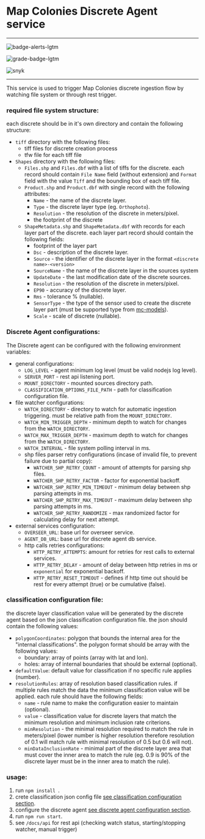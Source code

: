 # Map Colonies Discrete Agent service
----------------------------------

![badge-alerts-lgtm](https://img.shields.io/lgtm/alerts/github/MapColonies/discrete-agent?style=for-the-badge)

![grade-badge-lgtm](https://img.shields.io/lgtm/grade/javascript/github/MapColonies/discrete-agent?style=for-the-badge)

![snyk](https://img.shields.io/snyk/vulnerabilities/github/MapColonies/discrete-agent?style=for-the-badge)

----------------------------------

This service is used to trigger Map Colonies discrete ingestion flow by watching file system or through rest trigger.

### required file system structure:
each discrete should be in it's own directory and contain the following structure:
- `tiff` directory with the following files:
  - tiff files for discrete creation process
  - tfw file for each tiff file
- `Shapes` directory with the following files:
  - `Files.shp` and `Files.dbf` with a list of tiffs for the discrete. each record should contain `File Name` field (without extension) and `Format` field with the value `Tiff` and the bounding box of each tiff file.
  - `Product.shp` and `Product.dbf` with single record with the following attributes:
    - `Name` - the name of the discrete layer.
    - `Type` - the discrete layer type (eg. `Orthophoto`).
    - `Resolution` - the resolution of the discrete in meters/pixel.
    - the footprint of the discrete
  - `ShapeMetadata.shp` and `ShapeMetadata.dbf` with records for each layer part of the discrete. each layer part record should contain the following fields:
    - footprint of the layer part
    - `Dsc` - description of the discrete layer.
    - `Source` - the identifier of the discrete layer in the format `<discrete name>-<version>`
    - `SourceName` - the name of the discrete layer in the sources system
    - `UpdateDate` - the last modification date of the discrete sources.
    - `Resolution` - the resolution of the discrete in meters/pixel.
    - `EP90` - accuracy of the discrete layer.
    - `Rms` - tolerance % (nullable).
    - `SensorType` - the type of the sensor used to create the discrete layer part (must be supported type from [mc-models](https://github.com/MapColonies/mc-models/blob/master/src/models/layerMetadata/enums.ts)).
    - `Scale` - scale of discrete (nullable).

### Discrete Agent configurations:
 The Discrete agent can be configured with the following environment variables:
 - general configurations:
   - `LOG_LEVEL` - agent minimum log level (must be valid nodejs log level).
   - `SERVER_PORT` - rest api listening port.
   - `MOUNT_DIRECTORY` - mounted sources directory path.
   - `CLASSIFICATION_OPTIONS_FILE_PATH` - path for classification configuration file.
 - file watcher configurations:
   - `WATCH_DIRECTORY` - directory to watch for automatic ingestion triggering. must be relative path from the `MOUNT_DIRECTORY`.
   - `WATCH_MIN_TRIGGER_DEPTH` - minimum depth to watch for changes from the `WATCH_DIRECTORY`.
   - `WATCH_MAX_TRIGGER_DEPTH` - maximum depth to watch for changes from the `WATCH_DIRECTORY`.
   - `WATCH_INTERVAL` - file system polling interval in ms.
   - shp files parser retry configurations (incase of invalid file, to prevent failure due to partial copy):
     - `WATCHER_SHP_RETRY_COUNT` - amount of attempts for parsing shp files.
     - `WATCHER_SHP_RETRY_FACTOR` - factor for exponential backoff.
     - `WATCHER_SHP_RETRY_MIN_TIMEOUT` - minimum delay between shp parsing attempts in ms.
     - `WATCHER_SHP_RETRY_MAX_TIMEOUT` - maximum delay between shp parsing attempts in ms.
     - `WATCHER_SHP_RETRY_RANDOMIZE` - max randomized factor for calculating delay for next attempt.
 - external services configuration:
   - `OVERSEER_URL`: base url for overseer service.
   - `AGENT_DB_URL`: base url for discrete agent db service.
   - http calls retries configurations:
     - `HTTP_RETRY_ATTEMPTS`: amount for retries for rest calls to external services.
     - `HTTP_RETRY_DELAY` - amount of delay between http retries in ms or `exponential` for exponential backoff.
     - `HTTP_RETRY_RESET_TIMEOUT` - defines if http time out should be rest for every attempt (true) or be cumulative (false).

### classification configuration file:
the discrete layer classification value will be generated by the discrete agent based on the json classification configuration file.
the json should contain the following values:
- `polygonCoordinates`: polygon that bounds the internal area for the "internal classifications". the polygon format should be array with the following values:
  - boundary: array of points (array with lat and lon).
  - holes: array of internal boundaries that should be external (optional).
- `defaultValue`: default value for classification if no specific rule applies (number).
- `resolutionRules`: array of resolution based classification rules. if multiple rules match the data the minimum classification value will be applied. each rule should have the following fields:
  - `name` - rule name to make the configuration easier to maintain (optional).
  - `value` - classification value for discrete layers that match the minimum resolution and minimum inclusion rate criterions.
  - `minResolution` - the minimal resolution required to match the rule in meters/pixel (lower number is higher resolution therefore resolution of 0.1 will match rule with minimal resolution of 0.5 but 0.6 will not).
  - `minDataInclusionRate` - minimal part of the discrete layer area that must cover the inner area to match the rule (eg. 0.9 is 90% of the discrete layer must be in the inner area to match the rule).

### usage:
1. run `npm install `.
1. crete classification json config file [see classification configuration section](#classification-configuration-file).
1. configure the discrete agent [see discrete agent configuration section](#discrete-agent-configurations).
1. run `npm run start`.
1. see `/docs/api` for rest api (checking watch status, starting/stopping watcher, manual trigger) 
